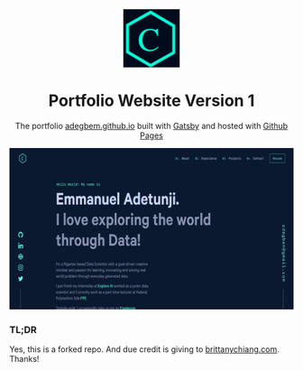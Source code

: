 <div align="center">
  <img alt="Logo" src="https://github.com/Adegbem/adegbem.github.io/blob/f5ab5f62766b467fbd99301f3432d7966a0787f4/src/images/logo.png" width="100" />
</div>
<h1 align="center">
  Portfolio Website Version 1
</h1>
<p align="center">
  The portfolio <a href="https://adegbem.github.io/" target="_blank">adegbem.github.io</a> built with <a href="https://www.gatsbyjs.org/" target="_blank">Gatsby</a> and hosted with <a href="https://pages.github.com/" target="_blank">Github Pages</a>
</p>

<div align="center">
  <img alt="Demo" src="https://github.com/Adegbem/adegbem.github.io/blob/f5ab5f62766b467fbd99301f3432d7966a0787f4/src/images/demo.png" />
</div>

### TL;DR

Yes, this is a forked repo. And due credit is giving to [brittanychiang.com](https://brittanychiang.com). Thanks!



